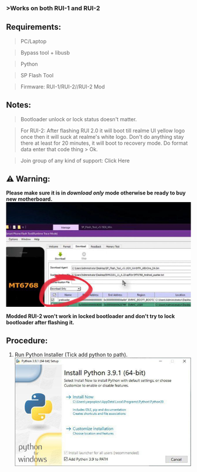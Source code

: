 ### >Works on both RUI-1 and RUI-2
## Requirements:
> PC/Laptop

> Bypass tool + libusb

> Python

> SP Flash Tool

> Firmware: RUI-1/RUI-2//RUI-2 Mod
## Notes:
> Bootloader unlock or lock status doesn't matter.

> For RUI-2: After flashing RUI 2.0 it will boot till realme UI yellow logo once then it will suck at realme's white logo. Don't do anything stay there at least for 20 minutes, it will boot to recovery mode. Do format data enter that code thing > Ok.

> Join group of any kind of support: Click Here
## ⚠️ Warning:
**Please make sure it is in _download only_ mode otherwise be ready to buy new motherboard.**
![Important Image](Important.jpg)

**Modded RUI-2 won't work in locked bootloader and don't try to lock bootloader after flashing it.**
## Procedure:
1. Run Python Installer (Tick add python to path).
![Python](python.jpg)
